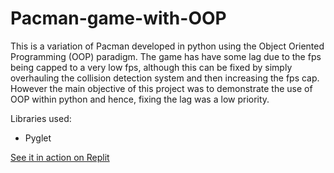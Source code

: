 # Pacman-game-with-OOP
This is a variation of Pacman developed in python using the Object Oriented Programming (OOP) paradigm. The game has have some lag due to the fps being capped to a very low fps, although this can be fixed by simply overhauling the collision detection system and then increasing the fps cap. However the main objective of this project was to demonstrate the use of OOP within python and hence, fixing the lag was a low priority.

Libraries used:
* Pyglet

[See it in action on Replit](https://replit.com/@NishantP13/Pacman-game-with-OOP?lite=true)
